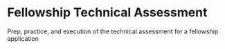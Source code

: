 # Fellowship Technical Assessment
Prep, practice, and execution of the technical assessment for a fellowship application
